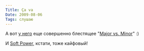 ```yaml
---
Title: Ça va
Date: 2009-08-06
Tags: слушаю
---
```


А вот [у него][gonz] еще совершенно блестящее "[Major vs. Minor][]" :)

И [Soft Power][], кстати, тоже кайфовый!

[gonz]: /2009-08-04-gonzales--solo-piano-2004.html
[Major vs. Minor]: http://www.youtube.com/watch?v=ZsSUQsdPONs&amp
[Soft Power]: http://www.discogs.com/Gonzales-Soft-Power/release/1299180